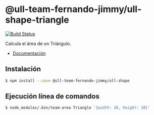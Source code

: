 # @ull-team-fernando-jimmy/ull-shape-triangle
[![Build Status](https://travis-ci.org/ULL-ESIT-DSI-1617/creacion-de-paquetes-npm-jimmy-fernando-triangle.svg?branch=master)](https://travis-ci.org/ULL-ESIT-DSI-1617/creacion-de-paquetes-npm-jimmy-fernando-triangle)

Calcula el área de un Triángulo.
* [Documentación](docs/TRIANGLE.md)

## Instalación

```bash
$ npm install --save @ull-team-fernando-jimmy/ull-shape
```

## Ejecución línea de comandos
```bash
$ node_modules/.bin/team-area Triangle '{width: 20, height: 10}'
```
